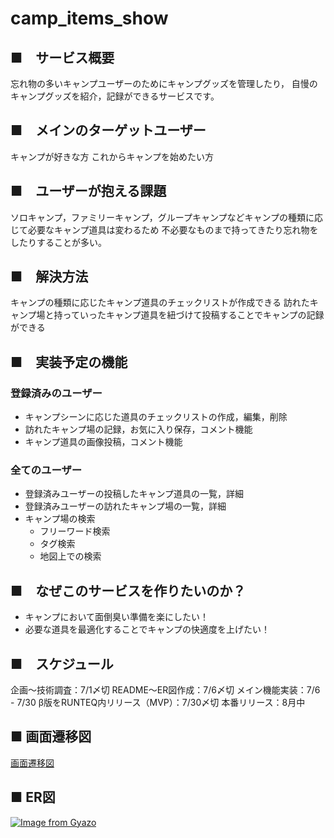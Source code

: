 # camp_items_show

## ■　サービス概要
  忘れ物の多いキャンプユーザーのためにキャンプグッズを管理したり，
  自慢のキャンプグッズを紹介，記録ができるサービスです。

## ■　メインのターゲットユーザー
  キャンプが好きな方
  これからキャンプを始めたい方　

## ■　ユーザーが抱える課題
  ソロキャンプ，ファミリーキャンプ，グループキャンプなどキャンプの種類に応じて必要なキャンプ道具は変わるため
  不必要なものまで持ってきたり忘れ物をしたりすることが多い。

## ■　解決方法
  キャンプの種類に応じたキャンプ道具のチェックリストが作成できる
  訪れたキャンプ場と持っていったキャンプ道具を紐づけて投稿することでキャンプの記録ができる

## ■　実装予定の機能
### 登録済みのユーザー
  - キャンプシーンに応じた道具のチェックリストの作成，編集，削除
  - 訪れたキャンプ場の記録，お気に入り保存，コメント機能
  - キャンプ道具の画像投稿，コメント機能
### 全てのユーザー
  - 登録済みユーザーの投稿したキャンプ道具の一覧，詳細
  - 登録済みユーザーの訪れたキャンプ場の一覧，詳細
  - キャンプ場の検索
    - フリーワード検索
    - タグ検索
    - 地図上での検索

## ■　なぜこのサービスを作りたいのか？
  - キャンプにおいて面倒臭い準備を楽にしたい！
  - 必要な道具を最適化することでキャンプの快適度を上げたい！

## ■　スケジュール
  企画〜技術調査：7/1〆切
  README〜ER図作成：7/6〆切
  メイン機能実装：7/6 - 7/30
  β版をRUNTEQ内リリース（MVP）：7/30〆切
  本番リリース：8月中

## ■ 画面遷移図
  [画面遷移図](https://www.figma.com/file/M8oRK27PE1Le4l0L2S41uP/%E3%83%9D%E3%83%BC%E3%83%88%E3%83%95%E3%82%A9%E3%83%AA%E3%82%AA%E7%94%BB%E9%9D%A2%E9%81%B7%E7%A7%BB%E5%9B%B3?node-id=0%3A1)

## ■ ER図
  [![Image from Gyazo](https://i.gyazo.com/f944125a22ef126509ad18fb80689b64.png)](https://gyazo.com/f944125a22ef126509ad18fb80689b64)